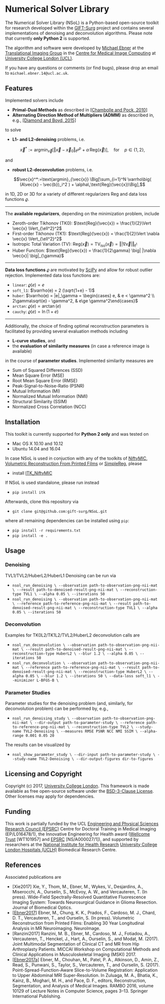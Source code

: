 # Numerical Solver Library 

The Numerical Solver Library (NSoL) is a Python-based open-source toolkit for research developed within the [GIFT-Surg][giftsurg] project and contains several implementations of denoising and deconvolution algorithms.
Please note that currently **only Python 2** is supported.

The algorithm and software were developed by [Michael Ebner][mebner] at the [Translational Imaging Group][tig] in the [Centre for Medical Image Computing][cmic] at [University College London (UCL)][ucl].

If you have any questions or comments (or find bugs), please drop an email to `michael.ebner.14@ucl.ac.uk`.

## Features

Implemented solvers include
* **Primal-Dual Methods** as described in [[Chambolle and Pock, 2010]](https://link.springer.com/article/10.1007/s10851-010-0251-1)
* **Alternating Direction Method of Multipliers (ADMM)** as described in, e.g., [[Diamond and Boyd, 2015]](http://stanford.edu/~boyd/papers/admm_distr_stats.html) 

to solve
* **L1- and L2-denoising** problems, i.e.
```math
\vec{x}^*:=\text{argmin}_{\vec{x}} \Big[\Vert \vec{x} - \vec{x}_0 \Vert_{\ell^p}^p + \alpha\,\text{Reg}(\vec{x})\Big],\quad\text{for}\quad p\in\{1,\,2\},
```
and

* **robust L2-deconvolution** problems, i.e.
```math
\vec{x}^*:=\text{argmin}_{\vec{x}} \Big[\sum_{i=1}^N \varrho\big( (A\vec{x} - \vec{b})_i^2 )  + \alpha\,\text{Reg}(\vec{x})\Big],
```

in 1D, 2D or 3D for a variety of different regularizers $`\text{Reg}`$ and data loss functions $`\varrho`$. 


---

The **available regularizers**, depending on the minimization problem, include
* Zeroth-order Tikhonov (TK0): $`\text{Reg}(\vec{x}) = \frac{1}{2}\Vert \vec{x} \Vert_{\ell^2}^2`$
* First-order Tikhonov (TK1): $`\text{Reg}(\vec{x}) = \frac{1}{2}\Vert \nabla \vec{x} \Vert_{\ell^2}^2`$
* Isotropic Total Variation (TV): $`\text{Reg}(\vec{x}) = \text{TV}_\text{iso}(\vec{x}) = \big\Vert |\nabla \vec{x}| \big\Vert_{\ell^1}`$
* Huber Function: $`\text{Reg}(\vec{x}) = \frac{1}{2\gamma} \big| |\nabla \vec{x}| \big|_{\gamma}`$

---

**Data loss functions** $`\varrho`$ are motivated by [SciPy](https://docs.scipy.org/doc/scipy-0.19.0/reference/generated/scipy.optimize.least_squares.html) and allow for robust outlier rejection. Implemented data loss functions are:
* `linear`: $`\varrho(e) = e `$ 
* `soft_l1`: $`\varrho(e) = 2 (\sqrt{1+e} - 1)`$ 
* `huber`: $`\varrho(e) = |e|_\gamma = \begin{cases} e, & e < \gamma^2 \\ 2\gamma\sqrt{e} - \gamma^2, & e\ge \gamma^2\end{cases}`$
* `arctan`: $`\varrho(e) = \arctan(e)`$
* `cauchy`: $`\varrho(e) = \ln(1 + e)`$

---

Additionally, the choice of finding optimal reconstruction parameters is facilitated by providing several evaluation methods including
* **L-curve studies**, and 
* the **evaluation of similarity measures** (in case a reference image is available) 

in the course of **parameter studies**. Implemented similarity measures are

* Sum of Squared Differences (SSD)
* Mean Square Error (MSE)
* Root Mean Square Error (RMSE)
* Peak-Signal-to-Noise-Ratio (PSNR)
* Mutual Information (MI)
* Normalized Mutual Information (NMI)
* Structural Similarity (SSIM)
* Normalized Cross Correlation (NCC)

## Installation

This toolkit is currently supported for **Python 2 only** and was tested on

* Mac OS X 10.10 and 10.12
* Ubuntu 14.04 and 16.04

In case NSoL is used in conjuction with any of the toolkits of [NiftyMIC][niftymic], [Volumetric Reconstruction From Printed Films][volumetricreconstructionfromprintedfilms] or [SimpleReg][simplereg], please 
* install [ITK_NiftyMIC][itkniftymic]

If NSoL is used standalone, please run instead
* `pip install itk`

Afterwards, clone this repository via 
* `git clone git@github.com:gift-surg/NSoL.git`

where all remaining dependencies can be installed using `pip`:
* `pip install -r requirements.txt`
* `pip install -e .`


## Usage

### Denoising

TVL1/TVL2/HuberL2/HuberL1 Denoising can be run via

* `nsol_run_denoising \
--observation path-to-observation-png-nii-mat \
--result path-to-denoised-result-png-nii-mat \
--reconstruction-type TVL1 \
--alpha 0.05 \
--iterations 50
`
* `nsol_run_denoising \
--observation path-to-observation-png-nii-mat \
--reference path-to-reference-png-nii-mat \
--result path-to-denoised-result-png-nii-mat \
--reconstruction-type TVL1 \
--alpha 0.05 \
--iterations 50
`

### Deconvolution
Examples for TK0L2/TK1L2/TVL2/HuberL2 deconvolution calls are

* `nsol_run_deconvolution \
--observation path-to-observation-png-nii-mat \
--result path-to-denoised-result-png-nii-mat \
--reconstruction-type HuberL2 \
--blur 1.2 \
--alpha 0.05 \
--iterations 50
`
* `nsol_run_deconvolution \
--observation path-to-observation-png-nii-mat \
--reference path-to-reference-png-nii-mat \
--result path-to-denoised-result-png-nii-mat \
--reconstruction-type HuberL2 \
--alpha 0.05 \
--blur 1.2 \
--iterations 50 \
--data-loss soft_l1 \
--minimizer L-BFGS-B \
`

### Parameter Studies
Parameter studies for the denoising problem (and, similarly, for deconvolution problem) can be performed by, e.g.,
* `nsol_run_denoising_study \
--observation path-to-observation-png-nii-mat \
--dir-output path-to-parameter-study \
--reference path-to-reference-png-nii-mat \
--reconstruction-type TVL2 \
--study-name TVL2-Denoising \
--measures RMSE PSNR NCC NMI SSIM \
--alpha-range 0.001 0.05 20
`

The results can be visualized by
* `nsol_show_parameter_study \
--dir-input path-to-parameter-study \
--study-name TVL2-Denoising \
--dir-output-figures dir-to-figures`

## Licensing and Copyright
Copyright (c) 2017, [University College London][ucl].
This framework is made available as free open-source software under the [BSD-3-Clause License][bsd]. Other licenses may apply for dependencies.

## Funding
This work is partially funded by the UCL [Engineering and Physical Sciences Research Council (EPSRC)][epsrc] Centre for Doctoral Training in Medical Imaging (EP/L016478/1), the Innovative Engineering for Health award ([Wellcome Trust][wellcometrust] [WT101957] and [EPSRC][epsrc] [NS/A000027/1]), and supported by researchers at the [National Institute for Health Research][nihr] [University College London Hospitals (UCLH)][uclh] Biomedical Research Centre.

## References
Associated publications are 
* [Xie2017] Xie, Y., Thom, M., Ebner, M., Wykes, V., Desjardins, A., Miserocchi, A., Ourselin, S., McEvoy, A. W., and Vercauteren, T. (In press). Wide-Field Spectrally-Resolved Quantitative Fluorescence Imaging System: Towards Neurosurgical Guidance in Glioma Resection. Journal of Biomedical Optics.
* [[Ebner2017]](https://www.sciencedirect.com/science/article/pii/S1053811917308042) Ebner, M., Chung, K. K., Prados, F., Cardoso, M. J., Chard, D. T., Vercauteren, T., and Ourselin, S. (In press). Volumetric Reconstruction from Printed Films: Enabling 30 Year Longitudinal Analysis in MR Neuroimaging. NeuroImage.
* [Ranzini2017] Ranzini, M. B., Ebner, M., Cardoso, M. J., Fotiadou, A., Vercauteren, T., Henckel, J., Hart, A., Ourselin, S., and Modat, M. (2017). Joint Multimodal Segmentation of Clinical CT and MR from Hip Arthroplasty Patients. MICCAI Workshop on Computational Methods and Clinical Applications in Musculoskeletal Imaging (MSKI) 2017.
* [[Ebner2017a]](https://link.springer.com/chapter/10.1007%2F978-3-319-52280-7_1) Ebner, M., Chouhan, M., Patel, P. A., Atkinson, D., Amin, Z., Read, S., Punwani, S., Taylor, S., Vercauteren, T., and Ourselin, S. (2017). Point-Spread-Function-Aware Slice-to-Volume Registration: Application to Upper Abdominal MRI Super-Resolution. In Zuluaga, M. A., Bhatia, K., Kainz, B., Moghari, M. H., and Pace, D. F., editors, Reconstruction, Segmentation, and Analysis of Medical Images. RAMBO 2016, volume 10129 of Lecture Notes in Computer Science, pages 3–13. Springer International Publishing.

[mebner]: http://cmictig.cs.ucl.ac.uk/people/phd-students/michael-ebner
[tig]: http://cmictig.cs.ucl.ac.uk
[bsd]: https://opensource.org/licenses/BSD-3-Clause
[giftsurg]: http://www.gift-surg.ac.uk
[cmic]: http://cmic.cs.ucl.ac.uk
[guarantors]: https://guarantorsofbrain.org/
[ucl]: http://www.ucl.ac.uk
[uclh]: http://www.uclh.nhs.uk
[epsrc]: http://www.epsrc.ac.uk
[wellcometrust]: http://www.wellcome.ac.uk
[mssociety]: https://www.mssociety.org.uk/
[nihr]: http://www.nihr.ac.uk/research
[itkniftymic]: https://github.com/gift-surg/ITK_NiftyMIC/wikis/home
[niftymic]: https://github.com/gift-surg/NiftyMIC
[nsol]: https://github.com/gift-surg/NSoL
[simplereg]: https://github.com/gift-surg/SimpleReg
[simplereg-dependencies]: https://github.com/gift-surg/SimpleReg/wikis/simplereg-dependencies
[pysitk]: https://github.com/gift-surg/PySiTK
[volumetricreconstructionfromprintedfilms]: https://github.com/gift-surg/VolumetricReconstructionFromPrintedFilms
